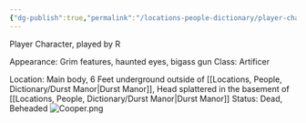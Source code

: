 ```yaml
---
{"dg-publish":true,"permalink":"/locations-people-dictionary/player-characters/cooper-gatsby/","tags":["PlayerCharacter"]}
---
```


Player Character, played by R

Appearance: Grim features, haunted eyes, bigass gun
Class: Artificer

Location: Main body, 6 Feet underground outside of [[Locations, People, Dictionary/Durst Manor\|Durst Manor]], Head splattered in the basement of [[Locations, People, Dictionary/Durst Manor\|Durst Manor]]
Status: Dead, Beheaded
![Cooper.png](/img/user/Pictures/Cooper.png)
